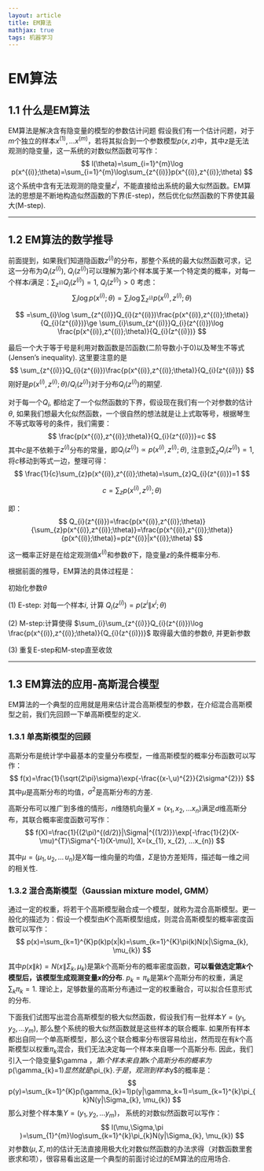 ```yaml
---
layout: article
title: EM算法
mathjax: true
tags: 机器学习
---
```


# EM算法


## 1.1 什么是EM算法

EM算法是解决含有隐变量的模型的参数估计问题
假设我们有一个估计问题，对于$m$个独立的样本${x^{(1)},...x^{(m)}}$，若将其拟合到一个参数模型$p(x,z)$中，其中$z$是无法观测的隐变量，这一系统的对数似然函数可写作：
$$
l(\theta)=\sum_{i=1}^{m}\log p(x^{(i)};\theta)=\sum_{i=1}^{m}\log\sum_{z^{(i)}}p(x^{(i)},z^{(i)};\theta)
$$
这个系统中含有无法观测的隐变量$z^{i}$，不能直接给出系统的最大似然函数。EM算法的思想是不断地构造似然函数的下界(E-step)，然后优化似然函数的下界使其最大(M-step).

------


## 1.2 EM算法的数学推导

前面提到，如果我们知道隐函数$z^{(i)}$的分布，那整个系统的最大似然函数可求，记这一分布为$Q_{i}(z^{(i)})$, $Q_{i}(z^{(i)})$可以理解为第$i$个样本属于某一个特定类的概率，对每一个样本$i$满足：$\sum_{z^(i)}Q_{i}(z^{(i)})=1$, $Q_{i}(z^{(i)})>0$
考虑：
$$
\sum_{i}\log p(x^{(i)};\theta)=\sum_{i}\log\sum_{z^{(i)}}p(x^{(i)},z^{(i)};\theta)
$$

$$
=\sum_{i}\log \sum_{z^{(i)}}Q_{i}(z^{(i)})\frac{p(x^{(i)},z^{(i)};\theta)}{Q_{i}(z^{(i)})}\ge \sum_{i}\sum_{z^{(i)}}Q_{i}(z^{(i)})\log \frac{p(x^{(i)},z^{(i)};\theta)}{Q_{i}(z^{(i)})}
$$

最后一个大于等于号是利用对数函数是凹函数(二阶导数小于0)以及琴生不等式(Jensen’s inequality). 这里要注意的是
$$
\sum_{z^{(i)}}Q_{i}(z^{(i)})\frac{p(x^{(i)},z^{(i)};\theta)}{Q_{i}(z^{(i)})}
$$
刚好是$p(x^{(i)},z^{(i)};\theta)/Q_{i}(z^{(i)})$对于分布$Q_{i}(z^{(i)})$的期望.

对于每一个$Q_{i}$, 都给定了一个似然函数的下界，假设现在我们有一个对参数的估计$\theta$, 如果我们想最大化似然函数，一个很自然的想法就是让上式取等号，根据琴生不等式取等号的条件，我们需要：
$$
\frac{p(x^{(i)},z^{(i)};\theta)}{Q_{i}(z^{(i)})}=c
$$
其中$c$是不依赖于$z^{(i)}$分布的常量，即${Q_{i}(z^{(i)})} \propto p(x^{(i)},z^{(i)};\theta)$, 注意到$\sum_{z}Q_{i}(z^{(i)})=1$, 将$c$移动到等式一边，整理可得：
$$
\frac{1}{c}\sum_{z}p(x^{(i)},z^{(i)};\theta)=\sum_{z}Q_{i}(z^{(i)})=1
$$

$$
c=\sum_{z}p(x^{(i)},z^{(i)};\theta)
$$

即：
$$
Q_{i}(z^{(i)})=\frac{p(x^{(i)},z^{(i)};\theta)}{\sum_{z}p(x^{(i)},z^{(i)};\theta)}=\frac{p(x^{(i)},z^{(i)};\theta)}{p(x^{(i)};\theta)}=p(z^{(i)}|x^{(i)};\theta)
$$

这一概率正好是在给定观测值$x^{(i)}$和参数$\theta$下，隐变量$z$的条件概率分布.

根据前面的推导，EM算法的具体过程是：

初始化参数$\theta$

(1) E-step: 对每一个样本$i$, 计算 $Q_{i}(z^{(i)})=p(z^i\|x^i;\theta)$

(2) M-step:计算使得 $\sum_{i}\sum_{z^{(i)}}Q_{i}(z^{(i)})\log \frac{p(x^{(i)},z^{(i)};\theta)}{Q_{i}(z^{(i)})}$ 取得最大值的参数$\theta$, 并更新参数

(3) 重复E-step和M-step直至收敛

------

## 1.3 EM算法的应用-高斯混合模型

EM算法的一个典型的应用就是用来估计混合高斯模型的参数，在介绍混合高斯模型之前，我们先回顾一下单高斯模型的定义.

### 1.3.1 单高斯模型的回顾

高斯分布是统计学中最基本的变量分布模型，一维高斯模型的概率分布函数可以写作：
$$
f(x)=\frac{1}{\sqrt{2\pi}\sigma}\exp{-\frac{(x-\,u)^{2}}{2\sigma^{2}}}
$$
其中$\mu$是高斯分布的均值，$\sigma^{2}$是高斯分布的方差.

高斯分布可以推广到多维的情形，$n$维随机向量$X=(x_{1}, x_{2}, ...x_{n})$满足$d$维高斯分布，其联合概率密度函数可写作：
$$
f(X)=\frac{1}{(2\pi)^{(d/2)}|\Sigma|^{(1/2)}}\exp[-\frac{1}{2}(X-\mu)^{T}\Sigma^{-1}(X-\mu)], X=(x_{1}, x_{2}, ...x_{n})
$$

其中$\mu=(\mu_{1}, \,u_{2}, ...\,u_{n})$是$X$每一维向量的均值，$\Sigma$是协方差矩阵，描述每一维之间的相关性.

### 1.3.2 混合高斯模型（Gaussian mixture model, GMM）

通过一定的权重，将若干个高斯模型融合成一个模型，就称为混合高斯模型。更一般化的描述为：假设一个模型由$K$个高斯模型组成，则混合高斯模型的概率密度函数可以写作：
$$
p(x)=\sum_{k=1}^{K}p(k)p(x|k)=\sum_{k=1}^{K}\pi(k)N(x|\Sigma_{k}, \mu_{k})
$$

其中$p(x\|k)=N (x\|\Sigma_{k}, \mu_{k})$是第$k$个高斯分布的概率密度函数，**可以看做选定第$k$个模型后，该模型生成观测变量$x$的分布**. $p_{k}=\pi_{k}$是第$k$个高斯分布的权重，满足$\sum_{k}\pi_{k}=1$. 理论上，足够数量的高斯分布通过一定的权重融合，可以拟合任意形式的分布.

下面我们试图写出混合高斯模型的极大似然函数，假设我们有一批样本$Y=(y_{1}, y_{2},...y_{m})$, 那么整个系统的极大似然函数就是这些样本的联合概率. 如果所有样本都出自同一个单高斯模型，那么这个联合概率分布很容易给出，然而现在有$k$个高斯模型以权重$\pi_{k}$混合，我们无法决定每一个样本来自哪一个高斯分布. 因此，我们引入一个隐变量$\gamma $，第$i$个样本来自第$k$个高斯分布的概率为$p(\gamma_{k}=1)$显然就是$\pi_{k}$. 于是，观测到样本$y$的概率是：
$$
p(y)=\sum_{k=1}^{K}p(\gamma_{k}=1)p(y|\gamma_k=1)=\sum_{k=1}^{k}\pi_{k}N(y|\Sigma_{k}, \mu_{k})
$$
 那么对整个样本集$Y=(y_{1}, y_{2},...y_{m})$， 系统的对数似然函数可以写作：
$$
l(\mu,\Sigma,\pi )=\sum_{1}^{m}\log\sum_{k=1}^{k}\pi_{k}N(y|\Sigma_{k}, \mu_{k})
$$
对参数$(\mu,\Sigma,\pi )$的估计无法直接用极大化对数似然函数的办法求得（对数函数里套嵌求和项），很容易看出这是一个典型的前面讨论过的EM算法的应用场合. 






